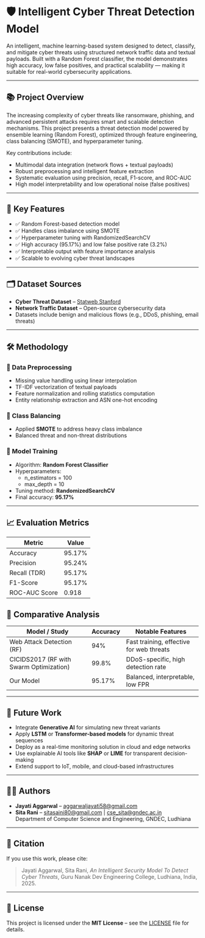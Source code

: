 # 🛡️ Intelligent Cyber Threat Detection Model

An intelligent, machine learning-based system designed to detect, classify, and mitigate cyber threats using structured network traffic data and textual payloads. Built with a Random Forest classifier, the model demonstrates high accuracy, low false positives, and practical scalability — making it suitable for real-world cybersecurity applications.

---

## 📚 Project Overview

The increasing complexity of cyber threats like ransomware, phishing, and advanced persistent attacks requires smart and scalable detection mechanisms. This project presents a threat detection model powered by ensemble learning (Random Forest), optimized through feature engineering, class balancing (SMOTE), and hyperparameter tuning.

Key contributions include:
- Multimodal data integration (network flows + textual payloads)
- Robust preprocessing and intelligent feature extraction
- Systematic evaluation using precision, recall, F1-score, and ROC-AUC
- High model interpretability and low operational noise (false positives)

---

## 🧠 Key Features

- ✅ Random Forest-based detection model
- ✅ Handles class imbalance using SMOTE
- ✅ Hyperparameter tuning with RandomizedSearchCV
- ✅ High accuracy (95.17%) and low false positive rate (3.2%)
- ✅ Interpretable output with feature importance analysis
- ✅ Scalable to evolving cyber threat landscapes

---

## 🗂 Dataset Sources

- **Cyber Threat Dataset** – [Statweb Stanford](http://statweb.stanford.edu/~sabatti/data.html)
- **Network Traffic Dataset** – Open-source cybersecurity data
- Datasets include benign and malicious flows (e.g., DDoS, phishing, email threats)

---

## 🛠 Methodology

### 🔹 Data Preprocessing
- Missing value handling using linear interpolation
- TF-IDF vectorization of textual payloads
- Feature normalization and rolling statistics computation
- Entity relationship extraction and ASN one-hot encoding

### 🔹 Class Balancing
- Applied **SMOTE** to address heavy class imbalance
- Balanced threat and non-threat distributions

### 🔹 Model Training
- Algorithm: **Random Forest Classifier**
- Hyperparameters:
  - n_estimators = 100
  - max_depth = 10
- Tuning method: **RandomizedSearchCV**
- Final accuracy: **95.17%**

---

## 📈 Evaluation Metrics

| Metric           | Value   |
|------------------|---------|
| Accuracy         | 95.17%  |
| Precision        | 95.24%  |
| Recall (TDR)     | 95.17%  |
| F1-Score         | 95.17%  |
| ROC-AUC Score    | 0.918   |



## 📌 Comparative Analysis

| Model / Study                                 | Accuracy | Notable Features                                |
|-----------------------------------------------|----------|--------------------------------------------------|
| Web Attack Detection (RF)                     | 94%      | Fast training, effective for web threats         |
| CICIDS2017 (RF with Swarm Optimization)       | 99.8%    | DDoS-specific, high detection rate               |
| Our Model                                     | 95.17%   | Balanced, interpretable, low FPR                |

---

## 🔮 Future Work

- Integrate **Generative AI** for simulating new threat variants  
- Apply **LSTM** or **Transformer-based models** for dynamic threat sequences  
- Deploy as a real-time monitoring solution in cloud and edge networks  
- Use explainable AI tools like **SHAP** or **LIME** for transparent decision-making  
- Extend support to IoT, mobile, and cloud-based infrastructures  

---

## 👩‍💻 Authors

- **Jayati Aggarwal** – aggarwaljayati58@gmail.com  
- **Sita Rani** – sitasaini80@gmail.com | cse_sita@gndec.ac.in  
Department of Computer Science and Engineering, GNDEC, Ludhiana

---

## 📄 Citation

If you use this work, please cite:

> Jayati Aggarwal, Sita Rani, *An Intelligent Security Model To Detect Cyber Threats*, Guru Nanak Dev Engineering College, Ludhiana, India, 2025.

---

## 📃 License

This project is licensed under the **MIT License** – see the [LICENSE](LICENSE) file for details.

